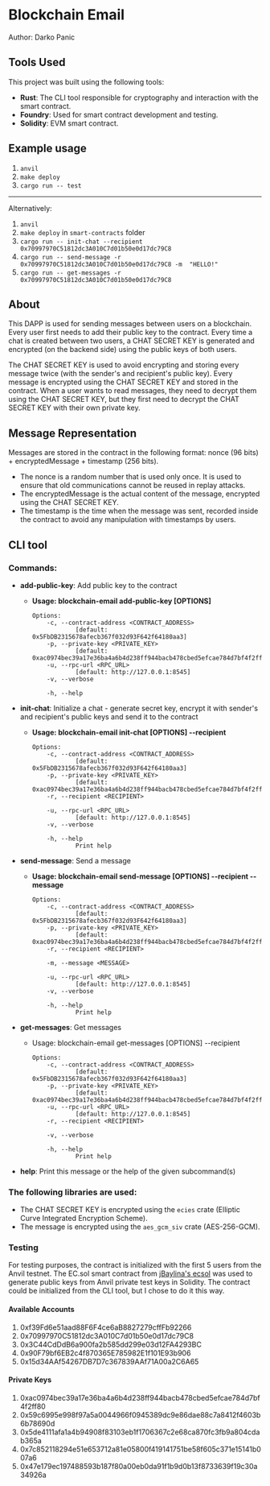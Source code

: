 # Blockchain Email

Author: Darko Panic

## Tools Used

This project was built using the following tools:

- **Rust**: The CLI tool responsible for cryptography and interaction with the smart contract.
- **Foundry**: Used for smart contract development and testing.
- **Solidity**: EVM smart contract.

## Example usage

1. `anvil`
2. `make deploy`
3. `cargo run -- test`

---

Alternatively:

1. `anvil`
2. `make deploy` in `smart-contracts` folder
3. `cargo run -- init-chat --recipient 0x70997970C51812dc3A010C7d01b50e0d17dc79C8`
4. `cargo run -- send-message -r 0x70997970C51812dc3A010C7d01b50e0d17dc79C8 -m  "HELLO!"`
5. `cargo run -- get-messages -r 0x70997970C51812dc3A010C7d01b50e0d17dc79C8`

## About

This DAPP is used for sending messages between users on a blockchain. Every user first needs to add their public key to the contract. Every time a chat is created between two users, a CHAT SECRET KEY is generated and encrypted (on the backend side) using the public keys of both users.

The CHAT SECRET KEY is used to avoid encrypting and storing every message twice (with the sender's and recipient's public key). Every message is encrypted using the CHAT SECRET KEY and stored in the contract. When a user wants to read messages, they need to decrypt them using the CHAT SECRET KEY, but they first need to decrypt the CHAT SECRET KEY with their own private key.

## Message Representation

Messages are stored in the contract in the following format: nonce (96 bits) + encryptedMessage + timestamp (256 bits). 

- The nonce is a random number that is used only once. It is used to ensure that old communications cannot be reused in replay attacks. 
- The encryptedMessage is the actual content of the message, encrypted using the CHAT SECRET KEY.
- The timestamp is the time when the message was sent, recorded inside the contract to avoid any manipulation with timestamps by users.

## CLI tool

### Commands:

- **add-public-key**:  Add public key to the contract
  - **Usage: blockchain-email add-public-key [OPTIONS]**

        Options:
            -c, --contract-address <CONTRACT_ADDRESS>
                    [default: 0x5FbDB2315678afecb367f032d93F642f64180aa3]
            -p, --private-key <PRIVATE_KEY>
                    [default: 0xac0974bec39a17e36ba4a6b4d238ff944bacb478cbed5efcae784d7bf4f2ff80]
            -u, --rpc-url <RPC_URL>
                    [default: http://127.0.0.1:8545]
            -v, --verbose
                    
            -h, --help

- **init-chat**:       Initialize a chat - generate secret key, encrypt it with sender's and recipient's public keys and send it to the contract
  - **Usage: blockchain-email init-chat [OPTIONS] --recipient <RECIPIENT>**

        Options:
            -c, --contract-address <CONTRACT_ADDRESS>
                    [default: 0x5FbDB2315678afecb367f032d93F642f64180aa3]
            -p, --private-key <PRIVATE_KEY>
                    [default: 0xac0974bec39a17e36ba4a6b4d238ff944bacb478cbed5efcae784d7bf4f2ff80]
            -r, --recipient <RECIPIENT>
                    
            -u, --rpc-url <RPC_URL>
                    [default: http://127.0.0.1:8545]
            -v, --verbose
                    
            -h, --help
                    Print help
- **send-message**:    Send a message
  - **Usage: blockchain-email send-message [OPTIONS] --recipient <RECIPIENT> --message <MESSAGE>**

        Options:
            -c, --contract-address <CONTRACT_ADDRESS>
                    [default: 0x5FbDB2315678afecb367f032d93F642f64180aa3]
            -p, --private-key <PRIVATE_KEY>
                    [default: 0xac0974bec39a17e36ba4a6b4d238ff944bacb478cbed5efcae784d7bf4f2ff80]
            -r, --recipient <RECIPIENT>
                    
            -m, --message <MESSAGE>
                    
            -u, --rpc-url <RPC_URL>
                    [default: http://127.0.0.1:8545]
            -v, --verbose
                    
            -h, --help
                    Print help
- **get-messages**:    Get messages
  - Usage: blockchain-email get-messages [OPTIONS] --recipient <RECIPIENT>

        Options:
            -c, --contract-address <CONTRACT_ADDRESS>
                    [default: 0x5FbDB2315678afecb367f032d93F642f64180aa3]
            -p, --private-key <PRIVATE_KEY>
                    [default: 0xac0974bec39a17e36ba4a6b4d238ff944bacb478cbed5efcae784d7bf4f2ff80]
            -u, --rpc-url <RPC_URL>
                    [default: http://127.0.0.1:8545]
            -r, --recipient <RECIPIENT>
                    
            -v, --verbose
                    
            -h, --help
                    Print help
- **help**:            Print this message or the help of the given subcommand(s)
  
### The following libraries are used:

- The CHAT SECRET KEY is encrypted using the `ecies` crate (Elliptic Curve Integrated Encryption Scheme).
- The message is encrypted using the `aes_gcm_siv` crate (AES-256-GCM).

### Testing

For testing purposes, the contract is initialized with the first 5 users from the Anvil testnet. The EC.sol smart contract from [jBaylina's ecsol](https://github.com/jbaylina/ecsol) was used to generate public keys from Anvil private test keys in Solidity. The contract could be initialized from the CLI tool, but I chose to do it this way.

#### Available Accounts

1. 0xf39Fd6e51aad88F6F4ce6aB8827279cffFb92266
2. 0x70997970C51812dc3A010C7d01b50e0d17dc79C8
3. 0x3C44CdDdB6a900fa2b585dd299e03d12FA4293BC
4. 0x90F79bf6EB2c4f870365E785982E1f101E93b906
5. 0x15d34AAf54267DB7D7c367839AAf71A00a2C6A65


#### Private Keys

1. 0xac0974bec39a17e36ba4a6b4d238ff944bacb478cbed5efcae784d7bf4f2ff80
2. 0x59c6995e998f97a5a0044966f0945389dc9e86dae88c7a8412f4603b6b78690d
3. 0x5de4111afa1a4b94908f83103eb1f1706367c2e68ca870fc3fb9a804cdab365a
4. 0x7c852118294e51e653712a81e05800f419141751be58f605c371e15141b007a6
5. 0x47e179ec197488593b187f80a00eb0da91f1b9d0b13f8733639f19c30a34926a